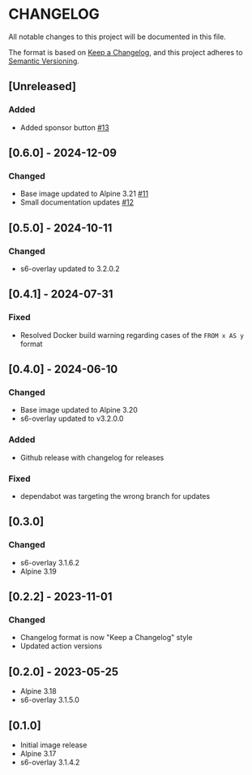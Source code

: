 # CHANGELOG

All notable changes to this project will be documented in this file.

The format is based on [Keep a Changelog](https://keepachangelog.com/en/1.1.0/),
and this project adheres to [Semantic Versioning](https://semver.org/spec/v2.0.0.html).

## [Unreleased]

### Added

- Added sponsor button [#13](https://github.com/stumpylog/tailscale-dns-container/pull/13)

## [0.6.0] - 2024-12-09

### Changed

- Base image updated to Alpine 3.21 [#11](https://github.com/stumpylog/tailscale-dns-container/pull/11)
- Small documentation updates [#12](https://github.com/stumpylog/tailscale-dns-container/pull/12)

## [0.5.0] - 2024-10-11

### Changed

- s6-overlay updated to 3.2.0.2

## [0.4.1] - 2024-07-31

### Fixed

- Resolved Docker build warning regarding cases of the `FROM x AS y` format

## [0.4.0] - 2024-06-10

### Changed

- Base image updated to Alpine 3.20
- s6-overlay updated to v3.2.0.0

### Added

- Github release with changelog for releases

### Fixed

- dependabot was targeting the wrong branch for updates

## [0.3.0]

### Changed

- s6-overlay 3.1.6.2
- Alpine 3.19

## [0.2.2] - 2023-11-01

### Changed

- Changelog format is now "Keep a Changelog" style
- Updated action versions

## [0.2.0] - 2023-05-25

- Alpine 3.18
- s6-overlay 3.1.5.0

## [0.1.0]

- Initial image release
- Alpine 3.17
- s6-overlay 3.1.4.2
